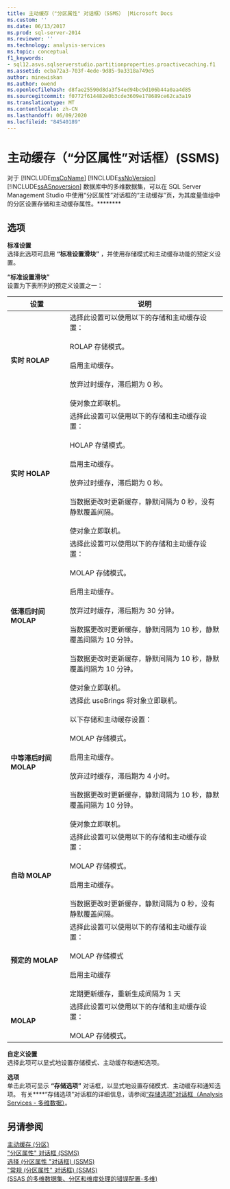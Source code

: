 ```yaml
---
title: 主动缓存（"分区属性" 对话框）（SSMS） |Microsoft Docs
ms.custom: ''
ms.date: 06/13/2017
ms.prod: sql-server-2014
ms.reviewer: ''
ms.technology: analysis-services
ms.topic: conceptual
f1_keywords:
- sql12.asvs.sqlserverstudio.partitionproperties.proactivecaching.f1
ms.assetid: ecba72a3-703f-4ede-9d85-9a3318a749e5
author: minewiskan
ms.author: owend
ms.openlocfilehash: d8fae25590d8da3f54ed94bc9d106b44a0aa4d85
ms.sourcegitcommit: f0772f614482e0b3cde3609e178689ce62ca3a19
ms.translationtype: MT
ms.contentlocale: zh-CN
ms.lasthandoff: 06/09/2020
ms.locfileid: "84540189"
---
```

# <a name="proactive-caching-partition-properties-dialog-box-ssms"></a>主动缓存（“分区属性”对话框）(SSMS)
  对于 [!INCLUDE[msCoName](../includes/msconame-md.md)] [!INCLUDE[ssNoVersion](../includes/ssnoversion-md.md)] [!INCLUDE[ssASnoversion](../includes/ssasnoversion-md.md)] 数据库中的多维数据集，可以在 SQL Server Management Studio 中使用“分区属性”对话框的“主动缓存”页，为其度量值组中的分区设置存储和主动缓存属性。********  
  
## <a name="options"></a>选项  
 **标准设置**  
 选择此选项可启用 **“标准设置滑块”** ，并使用存储模式和主动缓存功能的预定义设置。  
  
 **“标准设置滑块”**  
 设置为下表所列的预定义设置之一：  
  
|设置|说明|  
|-------------|-----------------|  
|**实时 ROLAP**|选择此设置可以使用以下的存储和主动缓存设置：<br /><br /> ROLAP 存储模式。<br /><br /> 启用主动缓存。<br /><br /> 放弃过时缓存，滞后期为 0 秒。<br /><br /> 使对象立即联机。|  
|**实时 HOLAP**|选择此设置可以使用以下的存储和主动缓存设置：<br /><br /> HOLAP 存储模式。<br /><br /> 启用主动缓存。<br /><br /> 放弃过时缓存，滞后期为 0 秒。<br /><br /> 当数据更改时更新缓存，静默间隔为 0 秒，没有静默覆盖间隔。<br /><br /> 使对象立即联机。|  
|**低滞后时间 MOLAP**|选择此设置可以使用以下的存储和主动缓存设置：<br /><br /> MOLAP 存储模式。<br /><br /> 启用主动缓存。<br /><br /> 放弃过时缓存，滞后期为 30 分钟。<br /><br /> 当数据更改时更新缓存，静默间隔为 10 秒，静默覆盖间隔为 10 分钟。<br /><br /> 当数据更改时更新缓存，静默间隔为 10 秒，静默覆盖间隔为 10 分钟。<br /><br /> 使对象立即联机。|  
|**中等滞后时间 MOLAP**|选择此 useBrings 将对象立即联机。<br /><br /> 以下存储和主动缓存设置：<br /><br /> MOLAP 存储模式。<br /><br /> 启用主动缓存。<br /><br /> 放弃过时缓存，滞后期为 4 小时。<br /><br /> 当数据更改时更新缓存，静默间隔为 10 秒，静默覆盖间隔为 10 分钟。<br /><br /> 使对象立即联机。|  
|**自动 MOLAP**|选择此设置可以使用以下的存储和主动缓存设置：<br /><br /> MOLAP 存储模式。<br /><br /> 启用主动缓存。<br /><br /> 当数据更改时更新缓存，静默间隔为 0 秒，没有静默覆盖间隔。|  
|**预定的 MOLAP**|选择此设置可以使用以下的存储和主动缓存设置：<br /><br /> MOLAP 存储模式<br /><br /> 启用主动缓存<br /><br /> 定期更新缓存，重新生成间隔为 1 天|  
|**MOLAP**|选择此设置可以使用以下的存储和主动缓存设置：<br /><br /> MOLAP 存储模式。|  
  
 **自定义设置**  
 选择此项可以显式地设置存储模式、主动缓存和通知选项。  
  
 **选项**  
 单击此项可显示 **“存储选项”** 对话框，以显式地设置存储模式、主动缓存和通知选项。 有关****“存储选项”对话框的详细信息，请参阅[“存储选项”对话框（Analysis Services - 多维数据）](storage-options-dialog-box-analysis-services-multidimensional-data.md)。  
  
## <a name="see-also"></a>另请参阅  
 [主动缓存 &#40;分区&#41;](multidimensional-models-olap-logical-cube-objects/partitions-proactive-caching.md)   
 ["分区属性" 对话框 &#40;SSMS&#41;](partition-properties-dialog-box-ssms.md)   
 [选择 &#40;分区属性 "对话框&#41; &#40;SSMS&#41;](selection-partition-properties-dialog-box-ssms.md)   
 ["常规 &#40;分区属性" 对话框&#41; &#40;SSMS&#41;](general-partition-properties-dialog-box-ssms.md)   
 [&#40;SSAS 的多维数据集、分区和维度处理的错误配置-多维&#41;](multidimensional-models/error-configuration-for-cube-partition-and-dimension-processing.md)  
  
  
